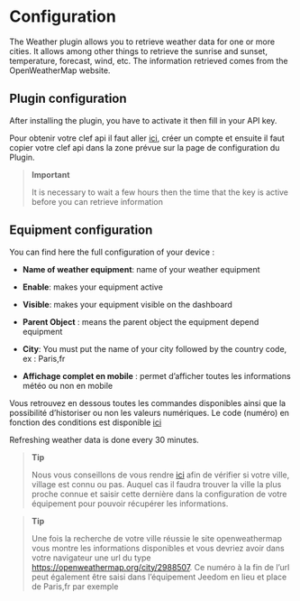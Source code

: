 Configuration
=============

The Weather plugin allows you to retrieve weather data for one or more cities. It allows among other things to retrieve the sunrise and sunset, temperature, forecast, wind, etc. The information retrieved comes from the OpenWeatherMap website.

Plugin configuration
-----------------------

After installing the plugin, you have to activate it then fill in your API key.

Pour obtenir votre clef api il faut aller
[ici](https://home.openweathermap.org), créer un compte et ensuite il
faut copier votre clef api dans la zone prévue sur la page de
configuration du Plugin.

> **Important**
>
> It is necessary to wait a few hours then the time that the key is
> active before you can retrieve information

Equipment configuration
-----------------------------

You can find here the full configuration of your device :

-   **Name of weather equipment**: name of your weather equipment

-   **Enable**: makes your equipment active

-   **Visible**: makes your equipment visible on the dashboard

-   **Parent Object** : means the parent object the equipment depend
    equipment

-   **City**: You must put the name of your city followed by the country code,
    ex : Paris,fr

-   **Affichage complet en mobile** : permet d’afficher toutes les
    informations météo ou non en mobile

Vous retrouvez en dessous toutes les commandes disponibles ainsi que la
possibilité d’historiser ou non les valeurs numériques. Le code (numéro)
en fonction des conditions est disponible
[ici](https://openweathermap.org/weather-conditions)

Refreshing weather data is done every 30 minutes.

> **Tip**
>
> Nous vous conseillons de vous rendre
> [ici](https://openweathermap.org/find?) afin de vérifier si votre
> ville, village est connu ou pas. Auquel cas il faudra trouver la ville
> la plus proche connue et saisir cette dernière dans la configuration
> de votre équipement pour pouvoir récupérer les informations.

> **Tip**
>
> Une fois la recherche de votre ville réussie le site openweathermap
> vous montre les informations disponibles et vous devriez avoir dans
> votre navigateur une url du type
> <https://openweathermap.org/city/2988507>. Ce numéro à la fin de l’url
> peut également être saisi dans l’équipement Jeedom en lieu et place de
> Paris,fr par exemple
